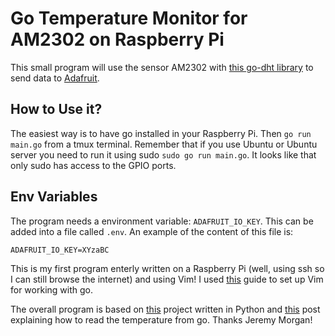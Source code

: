 # Go Temperature Monitor for AM2302 on Raspberry Pi

This small program will use the sensor AM2302 with [this go-dht library](https://github.com/MichaelS11/go-dht) to send data to [Adafruit](htpps://io.adafruit.com).

## How to Use it?

The easiest way is to have go installed in your Raspberry Pi. Then `go run main.go` from a tmux terminal. Remember that if you use Ubuntu or Ubuntu server you need to run it using sudo `sudo go run main.go`. It looks like that only sudo has access to the GPIO ports.

## Env Variables

The program needs a environment variable: `ADAFRUIT_IO_KEY`. This can be added into a file called `.env`. An example of the content of this file is:

```
ADAFRUIT_IO_KEY=XYzaBC
```

This is my first program enterly written on a Raspberry Pi (well, using ssh so I can still browse the internet) and using Vim! I used [this](https://tpaschalis.github.io/vim-go-setup/) guide to set up Vim for working with go. 

The overall program is based on [this](https://www.jeremymorgan.com/tutorials/raspberry-pi/how-to-iot-adafruit-raspberrypi/) project written in Python and [this](https://www.jeremymorgan.com/tutorials/go/get-temperature-raspberry-pi-go/) post explaining how to read the temperature from go. Thanks Jeremy Morgan!
